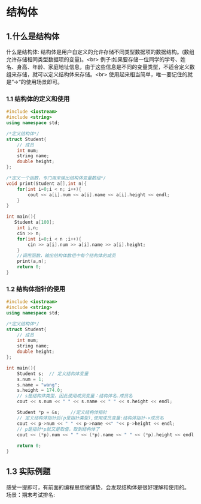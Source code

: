 # 结构体

## 1.什么是结构体
什么是结构体: 结构体是用户自定义的允许存储不同类型数据项的数据结构。(数组允许存储相同类型数据项的变量)。<br\>
例子:如果要存储一位同学的学号、姓名、身高、年龄、家庭地址信息，由于这些信息是不同的变量类型，不适合定义数组来存储，就可以定义结构体来存储。<br\>
使用起来相当简单，唯一要记住的就是”->“的使用场景即可。

### 1.1 结构体的定义和使用
```C++
#include <iostream>
#include <string>
using namespace std;

/*定义结构体*/
struct Student{
    // 成员
    int num;
    string name;
    double height;
};

/*定义一个函数，专门用来输出结构体变量数组*/
void print(Student a[],int n){
    for(int i=0;i < n; i++){
        cout << a[i].num << a[i].name << a[i].height << endl;
    }
}

int main(){
   Student a[100];
    int i,n;
    cin >> n;
    for(int i=0;i < n ;i++){
        cin >> a[i].num >> a[i].name >> a[i].height;
    }
    //调用函数，输出结构体数组中每个结构体的成员
    print(a,n);
	return 0;
}
```

### 1.2 结构体指针的使用
```C++
#include <iostream>
#include <string>
using namespace std;

/*定义结构体*/
struct Student{
    // 成员
    int num;
    string name;
    double height;
};

int main(){
    Student s;  // 定义结构体变量
    s.num = 1;
    s.name = "wang";
    s.height = 174.0;
    // s是结构体类型，因此使用成员变量：结构体名.成员名
    cout << s.num << " " << s.name << " " << s.height << endl;

    Student *p = &s;    //定义结构体指针
    // 定义结构体指针后(p是指针类型),使用成员变量:结构体指针->成员名
    cout << p->num << " " << p->name <<" "<< p->height << endl;
    // p是指针*p就又是取值，取到结构体了
    cout << (*p).num << " " << (*p).name << " " << (*p).height << endl;
    
	return 0;
}
```

## 1.3 实际例题
感受一提即可，有前面的编程思想做铺垫，会发现结构体是很好理解和使用的。
场景：期末考试排名:

